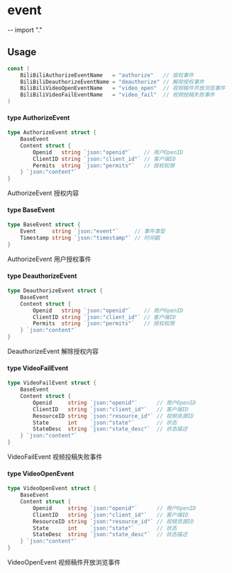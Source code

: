 # event
--
    import "."


## Usage

```go
const (
	BiliBiliAuthorizeEventName   = "authorize"   // 授权事件
	BiliBiliDeauthorizeEventName = "deauthorize" // 解除授权事件
	BiliBiliVideoOpenEventName   = "video_open"  // 视频稿件开放浏览事件
	BiliBiliVideoFailEventName   = "video_fail"  // 视频投稿失败事件
)
```

#### type AuthorizeEvent

```go
type AuthorizeEvent struct {
	BaseEvent
	Content struct {
		Openid   string `json:"openid"`    // 用户OpenID
		ClientID string `json:"client_id"` // 客户端ID
		Permits  string `json:"permits"`   // 授权权限
	} `json:"content"`
}
```

AuthorizeEvent 授权内容

#### type BaseEvent

```go
type BaseEvent struct {
	Event     string `json:"event"`     // 事件类型
	Timestamp string `json:"timestamp"` // 时间戳
}
```

AuthorizeEvent 用户授权事件

#### type DeauthorizeEvent

```go
type DeauthorizeEvent struct {
	BaseEvent
	Content struct {
		Openid   string `json:"openid"`    // 用户OpenID
		ClientID string `json:"client_id"` // 客户端ID
		Permits  string `json:"permits"`   // 授权权限
	} `json:"content"`
}
```

DeauthorizeEvent 解除授权内容

#### type VideoFailEvent

```go
type VideoFailEvent struct {
	BaseEvent
	Content struct {
		Openid     string `json:"openid"`      // 用户OpenID
		ClientID   string `json:"client_id"`   // 客户端ID
		ResourceID string `json:"resource_id"` // 视频资源ID
		State      int    `json:"state"`       // 状态
		StateDesc  string `json:"state_desc"`  // 状态描述
	} `json:"content"`
}
```

VideoFailEvent 视频投稿失败事件

#### type VideoOpenEvent

```go
type VideoOpenEvent struct {
	BaseEvent
	Content struct {
		Openid     string `json:"openid"`      // 用户OpenID
		ClientID   string `json:"client_id"`   // 客户端ID
		ResourceID string `json:"resource_id"` // 视频资源ID
		State      int    `json:"state"`       // 状态
		StateDesc  string `json:"state_desc"`  // 状态描述
	} `json:"content"`
}
```

VideoOpenEvent 视频稿件开放浏览事件
